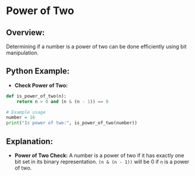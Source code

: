 # **Power of Two**

## **Overview:**

Determining if a number is a power of two can be done efficiently using bit manipulation.

## **Python Example:**

- **Check Power of Two:**

```python
def is_power_of_two(n):
    return n > 0 and (n & (n - 1)) == 0

# Example usage
number = 16
print("Is power of two:", is_power_of_two(number))
```

## **Explanation:**
- **Power of Two Check:** A number is a power of two if it has exactly one bit set in its binary representation. `(n & (n - 1))` will be 0 if `n` is a power of two.

